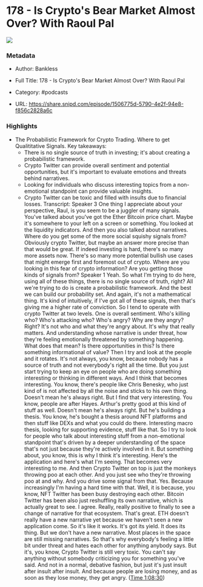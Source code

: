 # 178 - Is Crypto's Bear Market Almost Over? With Raoul Pal

![](https://wsrv.nl/?url=https%3A%2F%2Fssl-static.libsyn.com%2Fp%2Fassets%2Fc%2Ff%2Fd%2F4%2Fcfd431701301218b%2Fbankless-logo_1.png&w=100&h=100)

### Metadata

- Author: Bankless
- Full Title: 178 - Is Crypto's Bear Market Almost Over? With Raoul Pal
- Category: #podcasts



- URL: https://share.snipd.com/episode/1506775d-5790-4e2f-94e8-f856c2828a6c

### Highlights

- The Probabilistic Framework for Crypto Trading. Where to get Qualititative Signals. 
  Key takeaways:
  - There is no single source of truth in investing; it's about creating a probabilistic framework.
  - Crypto Twitter can provide overall sentiment and potential opportunities, but it's important to evaluate emotions and threats behind narratives.
  - Looking for individuals who discuss interesting topics from a non-emotional standpoint can provide valuable insights.
  - Crypto Twitter can be toxic and filled with insults due to financial losses.
  Transcript:
  Speaker 3
  One thing I appreciate about your perspective, Raul, is you seem to be a juggler of many signals. You've talked about you've got the Ether Bitcoin price chart. Maybe it's somewhere to your left on a screen or something. You looked at the liquidity indicators. And then you also talked about narratives. Where do you get some of the more social squishy signals from? Obviously crypto Twitter, but maybe an answer more precise than that would be great. If indeed investing is hard, there's so many more assets now. There's so many more potential bullish use cases that might emerge first and foremost out of crypto. Where are you looking in this fear of crypto information? Are you getting those kinds of signals from?
  Speaker 1
  Yeah. So what I'm trying to do here, using all of these things, there is no single source of truth, right? All we're trying to do is create a probabilistic framework. And the best we can build our probability set. And again, it's not a mathematical thing. It's kind of intuitively, if I've got all of these signals, then that's giving me a higher rate of conviction. So I tend to operate with crypto Twitter at two levels. One is overall sentiment. Who's killing who? Who's attacking who? Who's angry? Why are they angry? Right? It's not who and what they're angry about. It's why that really matters. And understanding whose narrative is under threat, how they're feeling emotionally threatened by something happening. What does that mean? Is there opportunities in this? Is there something informational of value? Then I try and look at the people and it rotates. It's not always, you know, because nobody has a source of truth and not everybody's right all the time. But you just start trying to keep an eye on people who are doing something interesting or thinking in different ways. And I think that becomes interesting. You know, there's people like Chris Benesky, who just kind of is not affected by all the noise and sticks to his own thing. Doesn't mean he's always right. But I find that very interesting. You know, people are after Hayes. Arthur's pretty good at this kind of stuff as well. Doesn't mean he's always right. But he's building a thesis. You know, he's bought a thesis around NFT platforms and then stuff like DEXs and what you could do there. Interesting macro thesis, looking for supporting evidence, stuff like that. So I try to look for people who talk about interesting stuff from a non-emotional standpoint that's driven by a deeper understanding of the space that's not just because they're actively involved in it. But something about, you know, this is why I think it's interesting. Here's the application and here's what I'm seeing. That becomes very interesting to me. And then Crypto Twitter on top is just the monkeys throwing poo at each other. And you just see who they're throwing poo at and why. And you drive some signal from that. Yes. Because increasingly I'm having a hard time with that. Well, it is because, you know, NFT Twitter has been busy destroying each other. Bitcoin Twitter has been also just reshuffling its own narrative, which is actually great to see. I agree. Really, really positive to finally to see a change of narrative for that ecosystem. That's great. ETH doesn't really have a new narrative yet because we haven't seen a new application come. So it's like it works. It's got its yield. It does its thing. But we don't have a new narrative. Most places in the space are still missing narratives. So that's why everybody's feeling a little bit under threat and hates each other for anything anybody says. But it's, you know, Crypto Twitter is still very toxic. You can't say anything without somebody criticizing you for something you've said. And not in a normal, debative fashion, but just it's just insult after insult after insult. And because people are losing money, and as soon as they lose money, they get angry. ([Time 1:08:30](https://share.snipd.com/snip/ad8329cf-260f-4ce5-ae8d-feabd236b3bf))
